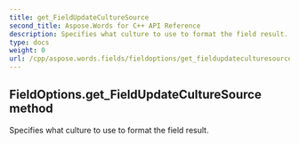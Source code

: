 ```yaml
---
title: get_FieldUpdateCultureSource
second_title: Aspose.Words for C++ API Reference
description: Specifies what culture to use to format the field result. 
type: docs
weight: 0
url: /cpp/aspose.words.fields/fieldoptions/get_fieldupdateculturesource/
---
```

## FieldOptions.get_FieldUpdateCultureSource method


Specifies what culture to use to format the field result. 

